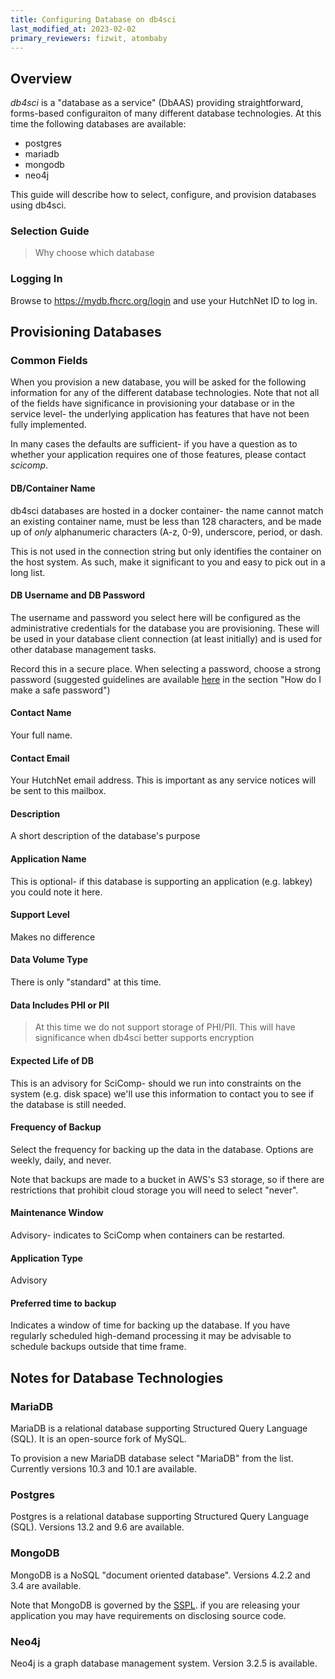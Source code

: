 ```yaml
---
title: Configuring Database on db4sci
last_modified_at: 2023-02-02
primary_reviewers: fizwit, atombaby
---
```


## Overview

_db4sci_ is a "database as a service" (DbAAS) providing straightforward, forms-based configuraiton of many different database technologies.  At this time the following databases are available:

 - postgres
 - mariadb
 - mongodb
 - neo4j

This guide will describe how to select, configure, and provision databases using db4sci.

### Selection Guide

> Why choose which database

### Logging In

Browse to https://mydb.fhcrc.org/login and use your HutchNet ID to log in.

## Provisioning Databases

### Common Fields

When you provision a new database, you will be asked for the following information for any of the different database technologies.  Note that not all of the fields have significance in provisioning your database or in the service level- the underlying application has features that have not been fully implemented.

In many cases the defaults are sufficient- if you have a question as to whether your application requires one of those features, please contact _scicomp_.

#### DB/Container Name

db4sci databases are hosted in a docker container- the name cannot match an existing container name, must be less than 128 characters, and be made up of _only_ alphanumeric characters (A-z, 0-9), underscore, period, or dash.

This is not used in the connection string but only identifies the container on the host system. As such, make it significant to you and easy to pick out in a long list.

#### DB Username and DB Password

The username and password you select here will be configured as the administrative credentials for the database you are provisioning.  These will be used in your database client connection (at least initially) and is used for other database management tasks.

Record this in a secure place.  When selecting a password, choose a strong password (suggested guidelines are available [here](https://centernet.fredhutch.org/cn/u/center-it/my-apps/my-apps-faqs.html) in the section "How do I make a safe password")

#### Contact Name

Your full name.

#### Contact Email

Your HutchNet email address.  This is important as any service notices will be sent to this mailbox.

#### Description

A short description of the database's purpose

#### Application Name

This is optional- if this database is supporting an application (e.g. labkey) you could note it here.

#### Support Level

Makes no difference

#### Data Volume Type

There is only "standard" at this time.  _<describe disk volume with databases>_

#### Data Includes PHI or PII

> At this time we do not support storage of PHI/PII. This will have significance when db4sci better supports encryption

#### Expected Life of DB

This is an advisory for SciComp- should we run into constraints on the system (e.g. disk space) we'll use this information to contact you to see if the database is still needed.

#### Frequency of Backup

Select the frequency for backing up the data in the database. Options are weekly, daily, and never.

Note that backups are made to a bucket in AWS's S3 storage, so if there are restrictions that prohibit cloud storage you will need to select "never".

#### Maintenance Window

Advisory- indicates to SciComp when containers can be restarted.

#### Application Type

Advisory

#### Preferred time to backup

Indicates a window of time for backing up the database.  If you have regularly scheduled high-demand processing it may be advisable to schedule backups outside that time frame.

## Notes for Database Technologies

### MariaDB

MariaDB is a relational database supporting Structured Query Language (SQL).  It is an open-source fork of MySQL.

To provision a new MariaDB database select "MariaDB" from the list.  Currently versions 10.3 and 10.1 are available.

### Postgres

Postgres is a relational database supporting Structured Query Language (SQL).  Versions 13.2 and 9.6 are available.

### MongoDB

MongoDB is a NoSQL "document oriented database".  Versions 4.2.2 and 3.4 are available.

Note that MongoDB is governed by the [SSPL](https://en.wikipedia.org/wiki/Server_Side_Public_License).  if you are releasing your application you may have requirements on disclosing source code.

### Neo4j

Neo4j is a graph database management system.  Version 3.2.5 is available.
